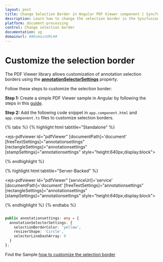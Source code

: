 ```yaml
---
layout: post
title: Change Selection Border in Angular PDF Viewer component | Syncfusion
description: Learn how to change the selection border in the Syncfusion Angular PDF Viewer component of Essential JS 2.
platform: document-processing
control: Change selection border
documentation: ug
domainurl: ##DomainURL##
---
```


# Customize the selection border

The PDF Viewer library allows customization of annotation selection borders using the [**annotationSelectorSettings**](https://ej2.syncfusion.com/angular/documentation/api/pdfviewer/annotationSelectorSettingsModel/#annotationselectorsettingsmodel) property.

Follow these steps to customize the selection border:

**Step 1:** Create a simple PDF Viewer sample in Angular by following the steps in this [guide](https://help.syncfusion.com/document-processing/pdf/pdf-viewer/angular/getting-started).

**Step 2:** Add the following code snippet in `app.component.html` and `app.component.ts` files to customize selection borders.

{% tabs %}
{% highlight html tabtitle="Standalone" %}

<ejs-pdfviewer id="pdfViewer"
               [documentPath]='document'
               [freeTextSettings]="annotationsettings"
               [rectangleSettings]="annotationsettings"
               [stampSettings]="annotationsettings"
               style="height:640px;display:block">
</ejs-pdfviewer>

{% endhighlight %}

{% highlight html tabtitle="Server-Backed" %}

<ejs-pdfviewer id="pdfViewer"
               [serviceUrl]='service'
               [documentPath]='document'
               [freeTextSettings]="annotationsettings"
               [rectangleSettings]="annotationsettings"
               [stampSettings]="annotationsettings"
               style="height:640px;display:block">
</ejs-pdfviewer>

{% endhighlight %}
{% endtabs %}

```typescript

public annotationsettings: any = {
  annotationSelectorSettings: {
    selectionBorderColor: 'yellow',
    resizerShape: 'Circle',
    selectorLineDashArray: 9
  }
};

```

Find the Sample [how to customize the selection border](https://stackblitz.com/edit/angular-ifpsqg-mc9c7m?devtoolsheight=33&file=app.component.ts)